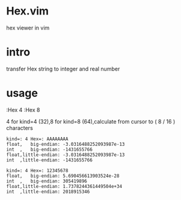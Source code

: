 # Hex.vim
hex viewer in vim

# intro

transfer Hex string to integer and real number

# usage 

:Hex 4
:Hex 8

4 for kind=4 (32),8 for kind=8 (64),calculate from cursor to ( 8 / 16 ) characters 

```
kind=: 4 Hex=: AAAAAAAA
float,   big-endian: -3.0316488252093987e-13
int  ,   big-endian: -1431655766
float,little-endian: -3.0316488252093987e-13
int  ,little-endian: -1431655766

kind=: 4 Hex=: 12345678
float,   big-endian: 5.690456613903524e-28
int  ,   big-endian: 305419896
float,little-endian: 1.7378244361449504e+34
int  ,little-endian: 2018915346
```



